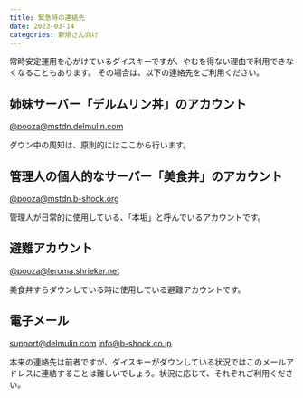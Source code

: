 ```yaml
---
title: 緊急時の連絡先
date: 2023-03-14
categories: 新規さん向け
---
```


常時安定運用を心がけているダイスキーですが、やむを得ない理由で利用できなくなることもあります。
その場合は、以下の連絡先をご利用ください。

## 姉妹サーバー「デルムリン丼」のアカウント

[@pooza@mstdn.delmulin.com](https://mstdn.delmulin.com/@pooza)

ダウン中の周知は、原則的にはここから行います。

## 管理人の個人的なサーバー「美食丼」のアカウント

[@pooza@mstdn.b-shock.org](https://mstdn.b-shock.org/@pooza)

管理人が日常的に使用している、「本垢」と呼んでいるアカウントです。

## 避難アカウント

[@pooza@leroma.shrieker.net](https://leroma.shrieker.net/pooza)

美食丼すらダウンしている時に使用している避難アカウントです。

## 電子メール

support@delmulin.com
info@b-shock.co.jp

本来の連絡先は前者ですが、ダイスキーがダウンしている状況ではこのメールアドレスに連絡することは難しいでしょう。状況に応じて、それぞれご利用ください。
